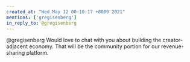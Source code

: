 ```yaml
---
created_at: "Wed May 12 00:10:17 +0000 2021"
mentions: ['gregisenberg']
in_reply_to: @gregisenberg
---
```


@gregisenberg Would love to chat with you about building the creator-adjacent economy. That will be the community portion for our revenue-sharing platform.